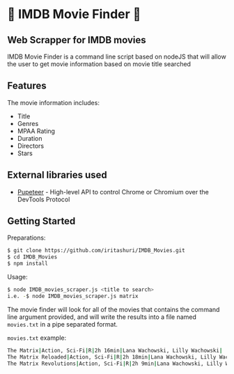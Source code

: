 # 🎥 IMDB Movie Finder 🎥
## Web Scrapper for IMDB movies

IMDB Movie Finder is a command line script based on nodeJS that will allow the user to get movie information based on movie title searched

## Features
The movie information includes:
- Title
- Genres
- MPAA Rating
- Duration
- Directors
- Stars

## External libraries used
- [Pupeteer](https://github.com/puppeteer/puppeteer) - High-level API to control Chrome or Chromium over the DevTools Protocol

## Getting Started

Preparations:
```sh
$ git clone https://github.com/iritashuri/IMDB_Movies.git
$ cd IMDB_Movies
$ npm install 
```

Usage:
```sh
$ node IMDB_movies_scraper.js <title to search>
i.e. -$ node IMDB_movies_scraper.js matrix
```

The movie finder will look for all of the movies that contains the command line argument provided, and will write the results into a file named `movies.txt` in a pipe separated format.

`movies.txt` example:
```sh
The Matrix|Action, Sci-Fi|R|2h 16min|Lana Wachowski, Lilly Wachowski|
The Matrix Reloaded|Action, Sci-Fi|R|2h 18min|Lana Wachowski, Lilly Wachowski| 
The Matrix Revolutions|Action, Sci-Fi|R|2h 9min|Lana Wachowski, Lilly Wachowski| 
```
